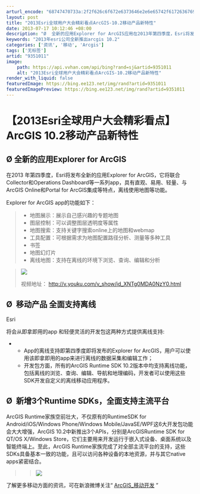 ```yaml
---
arturl_encode: "68747470733a:2f2f626c6f672e6373646e2e6e65742f6172636769735f616c:6c2f61727469636c652f64657461696c732f39333531303131"
layout: post
title: "2013Esri全球用户大会精彩看点ArcGIS-10.2移动产品新特性"
date: 2013-07-17 10:12:46 +08:00
description: "Ø  全新的应用Explorer for ArcGIS应用在2013年第四季度，Esri将发布全新的"
keywords: "2013年esri公司全新推出arcgis 10.2"
categories: ['资讯', '移动', 'Arcgis']
tags: ['无标签']
artid: "9351011"
image:
    path: https://api.vvhan.com/api/bing?rand=sj&artid=9351011
    alt: "2013Esri全球用户大会精彩看点ArcGIS-10.2移动产品新特性"
render_with_liquid: false
featuredImage: https://bing.ee123.net/img/rand?artid=9351011
featuredImagePreview: https://bing.ee123.net/img/rand?artid=9351011
---
```


# 【2013Esri全球用户大会精彩看点】ArcGIS 10.2移动产品新特性

## Ø **全新的应用Explorer for ArcGIS**

在2013
年第四季度，Esri将发布全新的应用Explorer for ArcGIS，它将联合Collector和Operations Dashboard等一系列app，具有直观、易用、轻量、与ArcGIS Online和Portal for ArcGIS集成等特点，离线使用地图等功能。

Explorer for ArcGIS app的功能如下：

> * 地图展示：展示自己感兴趣的专题地图
> * 图层控制：可以调整图层透明度等属性
> * 地图搜索：支持关键字搜索online上的地图和webmap
> * 工具配置：可根据需求为地图配置路径分析、测量等多种工具
> * 书签
> * 地图幻灯片
> * 离线地图：支持在离线的环境下浏览、查询、编辑和分析

> ![](https://img-blog.csdn.net/20130717100407718?watermark/2/text/aHR0cDovL2Jsb2cuY3Nkbi5uZXQvYXJjZ2lzX2FsbA==/font/5a6L5L2T/fontsize/400/fill/I0JBQkFCMA==/dissolve/70/gravity/Center)
>
> 视频地址：
> <http://v.youku.com/v_show/id_XNTg0MDA0NzY0.html>

## Ø  移动产品 **全面支持离线**

Esri

将会从即拿即用的app
和轻便灵活的开发包这两种方式提供离线支持:

* + App的离线支持即第四季度即将发布的Explorer for ArcGIS，用户可以使用该即拿即用的app来进行离线的数据采集和编辑工作；
  + 开发包方面，所有的ArcGIS Runtime SDK 10.2版本中均支持离线功能，包括离线的浏览、查询、编辑、导航和地理编码，开发者可以使用这些SDK开发自定义的离线移动应用程序。

## Ø  新增3个Runtime SDKs，全面支持主流平台

ArcGIS Runtime家族空前壮大，不仅原有的RuntimeSDK for Android/iOS/Windows Phone/Windows Mobile/JavaSE/WPF这6大开发包功能会大大增强，ArcGIS 10.2中新推出3个APIs，分别是ArcGISRuntime SDK for QT/OS X/Windows Store，它们主要用来开发运行于嵌入式设备、桌面系统以及智能终端上。至此，ArcGIS Runtime家族完成了对全部主流平台的支持，这些SDKs具备基本一致的功能，且可以访问各种设备的本地资源，并与其它native apps紧密结合。

> > ![](https://img-blog.csdn.net/20130717101212640)

了解更多移动方面的资讯，可在新浪微博关注“
[ArcGIS_移动开发](http://weibo.com/arcgismobiles)
”